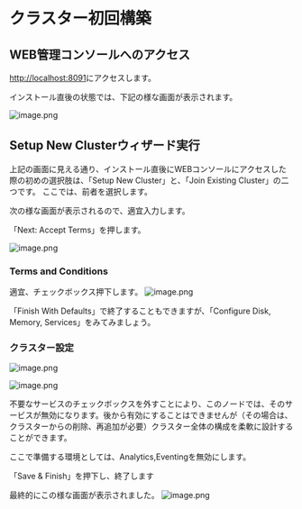 # クラスター初回構築

## WEB管理コンソールへのアクセス
[http://localhost:8091](http://localhost:8091)にアクセスします。

インストール直後の状態では、下記の様な画面が表示されます。

![image.png](https://qiita-image-store.s3.ap-northeast-1.amazonaws.com/0/176567/79d3a19c-2160-bd8b-5a21-398fb54b8563.png)


## Setup New Clusterウィザード実行
上記の画面に見える通り、インストール直後にWEBコンソールにアクセスした際の初めの選択肢は、「Setup New Cluster」と、「Join Existing Cluster」の二つです。
ここでは、前者を選択します。

次の様な画面が表示されるので、適宜入力します。

「Next: Accept Terms」を押します。

![image.png](https://qiita-image-store.s3.ap-northeast-1.amazonaws.com/0/176567/ddb070e2-054f-4508-c365-5ead17c07de9.png)

### Terms and Conditions
適宜、チェックボックス押下します。
![image.png](https://qiita-image-store.s3.ap-northeast-1.amazonaws.com/0/176567/1dc0c981-0230-71ea-5900-7a11654a0d88.png)

「Finish With Defaults」で終了することもできますが、「Configure Disk, Memory, Services」をみてみましょう。

### クラスター設定
![image.png](https://qiita-image-store.s3.ap-northeast-1.amazonaws.com/0/176567/bee1f866-2d23-cfaa-38f5-21d6cbe07caf.png)

![image.png](https://qiita-image-store.s3.ap-northeast-1.amazonaws.com/0/176567/ab892ef0-c506-4b57-9d0a-cd663f0f7ac0.png)

不要なサービスのチェックボックスを外すことにより、このノードでは、そのサービスが無効になります。後から有効にすることはできませんが（その場合は、クラスターからの削除、再追加が必要）クラスター全体の構成を柔軟に設計することができます。

ここで準備する環境としては、Analytics,Eventingを無効にします。


「Save & Finish」を押下し、終了します

最終的にこの様な画面が表示されました。
![image.png](https://qiita-image-store.s3.ap-northeast-1.amazonaws.com/0/176567/2cf3e5de-2056-0c62-af90-68e64d7e9513.png)
